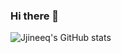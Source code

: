 ### Hi there 👋


![Jjineeq's GitHub stats](https://github-readme-stats.vercel.app/api?username=Jjineeq&show_icons=true&theme=dracula)
<!--

[![Jjineeq's GitHub stats](https://github-readme-stats.vercel.app/api?username=Jjineeq)](https://github.com/Jjineeq/github-readme-stats)

**Jjineeq/Jjineeq** is a ✨ _special_ ✨ repository because its `README.md` (this file) appears on your GitHub profile.

Here are some ideas to get you started:

- 🔭 I’m currently working on ...
- 🌱 I’m currently learning ...
- 👯 I’m looking to collaborate on ...
- 🤔 I’m looking for help with ...
- 💬 Ask me about ...
- 📫 How to reach me: ...
- 😄 Pronouns: ...
- ⚡ Fun fact: ...


-->
